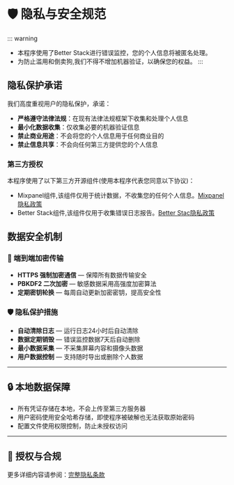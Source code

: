# 🛡️ 隐私与安全规范

::: warning
- 本程序使用了Better Stack进行错误监控，您的个人信息将被匿名处理。
- 为防止滥用和倒卖狗,我们不得不增加机器验证，以确保您的权益。
:::

## 隐私保护承诺

我们高度重视用户的隐私保护，承诺：

- **严格遵守法律法规**：在现有法律法规框架下收集和处理个人信息
- **最小化数据收集**：仅收集必要的机器验证信息
- **禁止商业用途**：不会将您的个人信息用于任何商业目的
- **禁止信息共享**：不会向任何第三方提供您的个人信息

### 第三方授权
本程序使用了以下第三方开源组件(使用本程序代表您同意以下协议)：
- Mixpanel组件,该组件仅用于统计数据，不收集您的任何个人信息。[Mixpanel隐私政策](https://mixpanel.com/legal/privacy-policy/)
- Better Stack组件,该组件仅用于收集错误日志报告。[Better Stac隐私政策](https://betterstack.com/security)



## 数据安全机制

### 🔐 端到端加密传输
- **HTTPS 强制加密通信** — 保障所有数据传输安全
- **PBKDF2 二次加密** — 敏感数据采用高强度加密算法
- **定期密钥轮换** — 每周自动更新加密密钥，提高安全性

### 🛡️ 隐私保护措施
- **自动清除日志** — 运行日志24小时后自动清除
- **数据定期销毁** — 错误监控数据7天后自动删除
- **最小数据采集** — 不采集屏幕内容和摄像头数据
- **用户数据控制** — 支持随时导出或删除个人数据

---

## 🔒 本地数据保障
- 所有凭证存储在本地，不会上传至第三方服务器
- 用户密码使用安全哈希存储，即使程序被破解也无法获取原始密码
- 配置文件使用权限控制，防止未授权访问

---

## 📜 授权与合规
更多详细内容请参阅：[完整隐私条款](/privacy/policy.md)